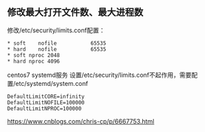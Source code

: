 ## 修改最大打开文件数、最大进程数

修改/etc/security/limits.conf配置：
```
* soft    nofile           65535
* hard    nofile           65535
* soft nproc 2048
* hard nproc 4096 
```

centos7 systemd服务 设置/etc/security/limits.conf不起作用，需要配置/etc/systemd/system.conf
```
DefaultLimitCORE=infinity
DefaultLimitNOFILE=100000
DefaultLimitNPROC=100000
```



https://www.cnblogs.com/chris-cp/p/6667753.html
